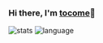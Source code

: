 ### Hi there, I'm [tocome](https://top-tocome.github.io)👋

![stats](https://github-readme-stats.vercel.app/api?username=top-tocome&show_icons=true&include_all_commits=true&theme=material-palenight)
![language](https://github-readme-stats.anuraghazra1.vercel.app/api/top-langs/?username=top-tocome&layout=compact&theme=material-palenight)


